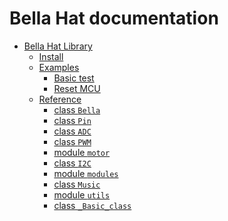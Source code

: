 <!-- Bella Hat documentation master file, created by
sphinx-quickstart on Mon Aug 19 10:39:38 2024.
You can adapt this file completely to your liking, but it should at least
contain the root `toctree` directive. -->

# Bella Hat documentation

* [Bella Hat Library](bella-hat_library.md)
  * [Install](installation.md)
  * [Examples](examples.md)
    * [Basic test](examples.md#basic-test)
    * [Reset MCU](examples.md#reset-mcu)
  * [Reference](api.md)
    * [class `Bella`](api_bella.md)
    * [class `Pin`](api_pin.md)
    * [class `ADC`](api_adc.md)
    * [class `PWM`](api_pwm.md)
    * [module `motor`](api_motor.md)
    * [class `I2C`](api_i2c.md)
    * [module `modules`](api_modules.md)
    * [class `Music`](api_music.md)
    * [module `utils`](api_utils.md)
    * [class `_Basic_class`](api_basic_class.md)
